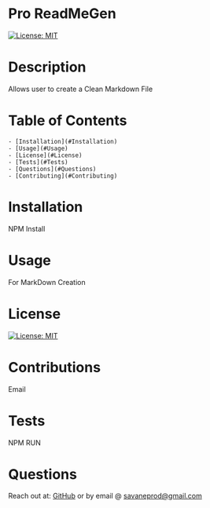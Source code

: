 # Pro ReadMeGen
  [![License: MIT](https://img.shields.io/badge/License-MIT-red.svg)](https://opensource.org/licenses/MIT)
  # Description
  Allows user to create a Clean Markdown File
  # Table of Contents
    - [Installation](#Installation)
    - [Usage](#Usage)
    - [License](#License)
    - [Tests](#Tests)
    - [Questions](#Questions)
    - [Contributing](#Contributing)
  # Installation
  NPM Install
  # Usage
  For MarkDown Creation
  # License
  [![License: MIT](https://img.shields.io/badge/License-MIT-red.svg)](https://opensource.org/licenses/MIT)
  # Contributions
  Email
  # Tests
  NPM RUN
  # Questions
  Reach out at:
  <a href='https://github.com/undefined'>GitHub</a> or by email @ savaneprod@gmail.com
  